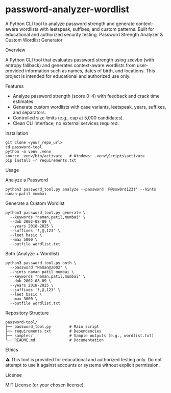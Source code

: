 # password-analyzer-wordlist
A Python CLI tool to analyze password strength and generate context-aware wordlists with leetspeak, suffixes, and custom patterns. Built for educational and authorized security testing.
Password Strength Analyzer & Custom Wordlist Generator

Overview

A Python CLI tool that evaluates password strength using zxcvbn (with
entropy fallback) and generates context-aware wordlists from
user-provided information such as names, dates of birth, and locations.
This project is intended for educational and authorized use only.

Features

-   Analyze password strength (score 0–4) with feedback and crack time
    estimates.
-   Generate custom wordlists with case variants, leetspeak, years,
    suffixes, and separators.
-   Controlled size limits (e.g., cap at 5,000 candidates).
-   Clean CLI interface; no external services required.

Installation

    git clone <your_repo_url>
    cd password-tool
    python -m venv .venv
    source .venv/bin/activate   # Windows: .venv\Scripts\activate
    pip install -r requirements.txt

Usage

Analyze a Password

    python3 password_tool.py analyze --password 'P@ssw0rd123!' --hints naman patil mumbai

Generate a Custom Wordlist

    python3 password_tool.py generate \
      --keywords "naman,patil,mumbai" \
      --dob 2002-08-09 \
      --years 2018-2025 \
      --suffixes '!,@,123' \
      --leet basic \
      --max 5000 \
      --outfile wordlist.txt

Both (Analyze + Wordlist)

    python3 password_tool.py both \
      --password "Naman@2002" \
      --hints naman patil mumbai \
      --keywords "naman,patil,mumbai" \
      --dob 2002-08-09 \
      --years 2018-2025 \
      --suffixes '!,@,123' \
      --leet basic \
      --max 3000 \
      --outfile wordlist.txt

Repository Structure

    password-tool/
    ├── password_tool.py        # Main script
    ├── requirements.txt        # Dependencies
    ├── samples/                # Sample outputs (e.g., wordlist.txt)
    └── README.md               # Documentation

Ethics

⚠️ This tool is provided for educational and authorized testing only.
Do not attempt to use it against accounts or systems without explicit
permission.

License

MIT License (or your chosen license).
